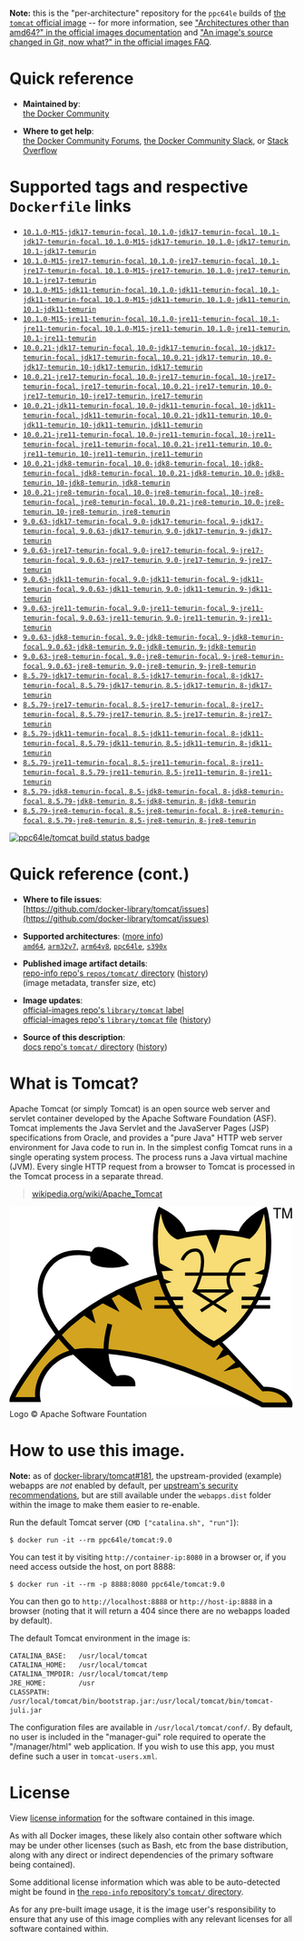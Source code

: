 <!--

********************************************************************************

WARNING:

    DO NOT EDIT "tomcat/README.md"

    IT IS AUTO-GENERATED

    (from the other files in "tomcat/" combined with a set of templates)

********************************************************************************

-->

**Note:** this is the "per-architecture" repository for the `ppc64le` builds of [the `tomcat` official image](https://hub.docker.com/_/tomcat) -- for more information, see ["Architectures other than amd64?" in the official images documentation](https://github.com/docker-library/official-images#architectures-other-than-amd64) and ["An image's source changed in Git, now what?" in the official images FAQ](https://github.com/docker-library/faq#an-images-source-changed-in-git-now-what).

# Quick reference

-	**Maintained by**:  
	[the Docker Community](https://github.com/docker-library/tomcat)

-	**Where to get help**:  
	[the Docker Community Forums](https://forums.docker.com/), [the Docker Community Slack](https://dockr.ly/slack), or [Stack Overflow](https://stackoverflow.com/search?tab=newest&q=docker)

# Supported tags and respective `Dockerfile` links

-	[`10.1.0-M15-jdk17-temurin-focal`, `10.1.0-jdk17-temurin-focal`, `10.1-jdk17-temurin-focal`, `10.1.0-M15-jdk17-temurin`, `10.1.0-jdk17-temurin`, `10.1-jdk17-temurin`](https://github.com/docker-library/tomcat/blob/1ef0bef6455930f51f970350f8c29622d76309f8/10.1/jdk17/temurin-focal/Dockerfile)
-	[`10.1.0-M15-jre17-temurin-focal`, `10.1.0-jre17-temurin-focal`, `10.1-jre17-temurin-focal`, `10.1.0-M15-jre17-temurin`, `10.1.0-jre17-temurin`, `10.1-jre17-temurin`](https://github.com/docker-library/tomcat/blob/f13f02d78e7ff7bb03cf390513045f03dbca0e7c/10.1/jre17/temurin-focal/Dockerfile)
-	[`10.1.0-M15-jdk11-temurin-focal`, `10.1.0-jdk11-temurin-focal`, `10.1-jdk11-temurin-focal`, `10.1.0-M15-jdk11-temurin`, `10.1.0-jdk11-temurin`, `10.1-jdk11-temurin`](https://github.com/docker-library/tomcat/blob/f13f02d78e7ff7bb03cf390513045f03dbca0e7c/10.1/jdk11/temurin-focal/Dockerfile)
-	[`10.1.0-M15-jre11-temurin-focal`, `10.1.0-jre11-temurin-focal`, `10.1-jre11-temurin-focal`, `10.1.0-M15-jre11-temurin`, `10.1.0-jre11-temurin`, `10.1-jre11-temurin`](https://github.com/docker-library/tomcat/blob/f13f02d78e7ff7bb03cf390513045f03dbca0e7c/10.1/jre11/temurin-focal/Dockerfile)
-	[`10.0.21-jdk17-temurin-focal`, `10.0-jdk17-temurin-focal`, `10-jdk17-temurin-focal`, `jdk17-temurin-focal`, `10.0.21-jdk17-temurin`, `10.0-jdk17-temurin`, `10-jdk17-temurin`, `jdk17-temurin`](https://github.com/docker-library/tomcat/blob/ef23d48c9592f61dfce7729d3d0958d5403a9541/10.0/jdk17/temurin-focal/Dockerfile)
-	[`10.0.21-jre17-temurin-focal`, `10.0-jre17-temurin-focal`, `10-jre17-temurin-focal`, `jre17-temurin-focal`, `10.0.21-jre17-temurin`, `10.0-jre17-temurin`, `10-jre17-temurin`, `jre17-temurin`](https://github.com/docker-library/tomcat/blob/ef23d48c9592f61dfce7729d3d0958d5403a9541/10.0/jre17/temurin-focal/Dockerfile)
-	[`10.0.21-jdk11-temurin-focal`, `10.0-jdk11-temurin-focal`, `10-jdk11-temurin-focal`, `jdk11-temurin-focal`, `10.0.21-jdk11-temurin`, `10.0-jdk11-temurin`, `10-jdk11-temurin`, `jdk11-temurin`](https://github.com/docker-library/tomcat/blob/ef23d48c9592f61dfce7729d3d0958d5403a9541/10.0/jdk11/temurin-focal/Dockerfile)
-	[`10.0.21-jre11-temurin-focal`, `10.0-jre11-temurin-focal`, `10-jre11-temurin-focal`, `jre11-temurin-focal`, `10.0.21-jre11-temurin`, `10.0-jre11-temurin`, `10-jre11-temurin`, `jre11-temurin`](https://github.com/docker-library/tomcat/blob/ef23d48c9592f61dfce7729d3d0958d5403a9541/10.0/jre11/temurin-focal/Dockerfile)
-	[`10.0.21-jdk8-temurin-focal`, `10.0-jdk8-temurin-focal`, `10-jdk8-temurin-focal`, `jdk8-temurin-focal`, `10.0.21-jdk8-temurin`, `10.0-jdk8-temurin`, `10-jdk8-temurin`, `jdk8-temurin`](https://github.com/docker-library/tomcat/blob/ef23d48c9592f61dfce7729d3d0958d5403a9541/10.0/jdk8/temurin-focal/Dockerfile)
-	[`10.0.21-jre8-temurin-focal`, `10.0-jre8-temurin-focal`, `10-jre8-temurin-focal`, `jre8-temurin-focal`, `10.0.21-jre8-temurin`, `10.0-jre8-temurin`, `10-jre8-temurin`, `jre8-temurin`](https://github.com/docker-library/tomcat/blob/ef23d48c9592f61dfce7729d3d0958d5403a9541/10.0/jre8/temurin-focal/Dockerfile)
-	[`9.0.63-jdk17-temurin-focal`, `9.0-jdk17-temurin-focal`, `9-jdk17-temurin-focal`, `9.0.63-jdk17-temurin`, `9.0-jdk17-temurin`, `9-jdk17-temurin`](https://github.com/docker-library/tomcat/blob/ddb12368ca6507de7c23394c4f36f1e242c638eb/9.0/jdk17/temurin-focal/Dockerfile)
-	[`9.0.63-jre17-temurin-focal`, `9.0-jre17-temurin-focal`, `9-jre17-temurin-focal`, `9.0.63-jre17-temurin`, `9.0-jre17-temurin`, `9-jre17-temurin`](https://github.com/docker-library/tomcat/blob/ddb12368ca6507de7c23394c4f36f1e242c638eb/9.0/jre17/temurin-focal/Dockerfile)
-	[`9.0.63-jdk11-temurin-focal`, `9.0-jdk11-temurin-focal`, `9-jdk11-temurin-focal`, `9.0.63-jdk11-temurin`, `9.0-jdk11-temurin`, `9-jdk11-temurin`](https://github.com/docker-library/tomcat/blob/ddb12368ca6507de7c23394c4f36f1e242c638eb/9.0/jdk11/temurin-focal/Dockerfile)
-	[`9.0.63-jre11-temurin-focal`, `9.0-jre11-temurin-focal`, `9-jre11-temurin-focal`, `9.0.63-jre11-temurin`, `9.0-jre11-temurin`, `9-jre11-temurin`](https://github.com/docker-library/tomcat/blob/ddb12368ca6507de7c23394c4f36f1e242c638eb/9.0/jre11/temurin-focal/Dockerfile)
-	[`9.0.63-jdk8-temurin-focal`, `9.0-jdk8-temurin-focal`, `9-jdk8-temurin-focal`, `9.0.63-jdk8-temurin`, `9.0-jdk8-temurin`, `9-jdk8-temurin`](https://github.com/docker-library/tomcat/blob/ddb12368ca6507de7c23394c4f36f1e242c638eb/9.0/jdk8/temurin-focal/Dockerfile)
-	[`9.0.63-jre8-temurin-focal`, `9.0-jre8-temurin-focal`, `9-jre8-temurin-focal`, `9.0.63-jre8-temurin`, `9.0-jre8-temurin`, `9-jre8-temurin`](https://github.com/docker-library/tomcat/blob/ddb12368ca6507de7c23394c4f36f1e242c638eb/9.0/jre8/temurin-focal/Dockerfile)
-	[`8.5.79-jdk17-temurin-focal`, `8.5-jdk17-temurin-focal`, `8-jdk17-temurin-focal`, `8.5.79-jdk17-temurin`, `8.5-jdk17-temurin`, `8-jdk17-temurin`](https://github.com/docker-library/tomcat/blob/de9e5151319bc657385fe2f99faa7c65cd5a28aa/8.5/jdk17/temurin-focal/Dockerfile)
-	[`8.5.79-jre17-temurin-focal`, `8.5-jre17-temurin-focal`, `8-jre17-temurin-focal`, `8.5.79-jre17-temurin`, `8.5-jre17-temurin`, `8-jre17-temurin`](https://github.com/docker-library/tomcat/blob/de9e5151319bc657385fe2f99faa7c65cd5a28aa/8.5/jre17/temurin-focal/Dockerfile)
-	[`8.5.79-jdk11-temurin-focal`, `8.5-jdk11-temurin-focal`, `8-jdk11-temurin-focal`, `8.5.79-jdk11-temurin`, `8.5-jdk11-temurin`, `8-jdk11-temurin`](https://github.com/docker-library/tomcat/blob/de9e5151319bc657385fe2f99faa7c65cd5a28aa/8.5/jdk11/temurin-focal/Dockerfile)
-	[`8.5.79-jre11-temurin-focal`, `8.5-jre11-temurin-focal`, `8-jre11-temurin-focal`, `8.5.79-jre11-temurin`, `8.5-jre11-temurin`, `8-jre11-temurin`](https://github.com/docker-library/tomcat/blob/de9e5151319bc657385fe2f99faa7c65cd5a28aa/8.5/jre11/temurin-focal/Dockerfile)
-	[`8.5.79-jdk8-temurin-focal`, `8.5-jdk8-temurin-focal`, `8-jdk8-temurin-focal`, `8.5.79-jdk8-temurin`, `8.5-jdk8-temurin`, `8-jdk8-temurin`](https://github.com/docker-library/tomcat/blob/de9e5151319bc657385fe2f99faa7c65cd5a28aa/8.5/jdk8/temurin-focal/Dockerfile)
-	[`8.5.79-jre8-temurin-focal`, `8.5-jre8-temurin-focal`, `8-jre8-temurin-focal`, `8.5.79-jre8-temurin`, `8.5-jre8-temurin`, `8-jre8-temurin`](https://github.com/docker-library/tomcat/blob/de9e5151319bc657385fe2f99faa7c65cd5a28aa/8.5/jre8/temurin-focal/Dockerfile)

[![ppc64le/tomcat build status badge](https://img.shields.io/jenkins/s/https/doi-janky.infosiftr.net/job/multiarch/job/ppc64le/job/tomcat.svg?label=ppc64le/tomcat%20%20build%20job)](https://doi-janky.infosiftr.net/job/multiarch/job/ppc64le/job/tomcat/)

# Quick reference (cont.)

-	**Where to file issues**:  
	[https://github.com/docker-library/tomcat/issues](https://github.com/docker-library/tomcat/issues)

-	**Supported architectures**: ([more info](https://github.com/docker-library/official-images#architectures-other-than-amd64))  
	[`amd64`](https://hub.docker.com/r/amd64/tomcat/), [`arm32v7`](https://hub.docker.com/r/arm32v7/tomcat/), [`arm64v8`](https://hub.docker.com/r/arm64v8/tomcat/), [`ppc64le`](https://hub.docker.com/r/ppc64le/tomcat/), [`s390x`](https://hub.docker.com/r/s390x/tomcat/)

-	**Published image artifact details**:  
	[repo-info repo's `repos/tomcat/` directory](https://github.com/docker-library/repo-info/blob/master/repos/tomcat) ([history](https://github.com/docker-library/repo-info/commits/master/repos/tomcat))  
	(image metadata, transfer size, etc)

-	**Image updates**:  
	[official-images repo's `library/tomcat` label](https://github.com/docker-library/official-images/issues?q=label%3Alibrary%2Ftomcat)  
	[official-images repo's `library/tomcat` file](https://github.com/docker-library/official-images/blob/master/library/tomcat) ([history](https://github.com/docker-library/official-images/commits/master/library/tomcat))

-	**Source of this description**:  
	[docs repo's `tomcat/` directory](https://github.com/docker-library/docs/tree/master/tomcat) ([history](https://github.com/docker-library/docs/commits/master/tomcat))

# What is Tomcat?

Apache Tomcat (or simply Tomcat) is an open source web server and servlet container developed by the Apache Software Foundation (ASF). Tomcat implements the Java Servlet and the JavaServer Pages (JSP) specifications from Oracle, and provides a "pure Java" HTTP web server environment for Java code to run in. In the simplest config Tomcat runs in a single operating system process. The process runs a Java virtual machine (JVM). Every single HTTP request from a browser to Tomcat is processed in the Tomcat process in a separate thread.

> [wikipedia.org/wiki/Apache_Tomcat](https://en.wikipedia.org/wiki/Apache_Tomcat)

![logo](https://raw.githubusercontent.com/docker-library/docs/8e31eb93a02d504d0cfe1da435aa31b377fc627d/tomcat/logo.png)Logo &copy; Apache Software Fountation

# How to use this image.

**Note:** as of [docker-library/tomcat#181](https://github.com/docker-library/tomcat/pull/181), the upstream-provided (example) webapps are *not* enabled by default, per [upstream's security recommendations](https://tomcat.apache.org/tomcat-9.0-doc/security-howto.html#Default_web_applications), but are still available under the `webapps.dist` folder within the image to make them easier to re-enable.

Run the default Tomcat server (`CMD ["catalina.sh", "run"]`):

```console
$ docker run -it --rm ppc64le/tomcat:9.0
```

You can test it by visiting `http://container-ip:8080` in a browser or, if you need access outside the host, on port 8888:

```console
$ docker run -it --rm -p 8888:8080 ppc64le/tomcat:9.0
```

You can then go to `http://localhost:8888` or `http://host-ip:8888` in a browser (noting that it will return a 404 since there are no webapps loaded by default).

The default Tomcat environment in the image is:

	CATALINA_BASE:   /usr/local/tomcat
	CATALINA_HOME:   /usr/local/tomcat
	CATALINA_TMPDIR: /usr/local/tomcat/temp
	JRE_HOME:        /usr
	CLASSPATH:       /usr/local/tomcat/bin/bootstrap.jar:/usr/local/tomcat/bin/tomcat-juli.jar

The configuration files are available in `/usr/local/tomcat/conf/`. By default, no user is included in the "manager-gui" role required to operate the "/manager/html" web application. If you wish to use this app, you must define such a user in `tomcat-users.xml`.

# License

View [license information](https://www.apache.org/licenses/LICENSE-2.0) for the software contained in this image.

As with all Docker images, these likely also contain other software which may be under other licenses (such as Bash, etc from the base distribution, along with any direct or indirect dependencies of the primary software being contained).

Some additional license information which was able to be auto-detected might be found in [the `repo-info` repository's `tomcat/` directory](https://github.com/docker-library/repo-info/tree/master/repos/tomcat).

As for any pre-built image usage, it is the image user's responsibility to ensure that any use of this image complies with any relevant licenses for all software contained within.
